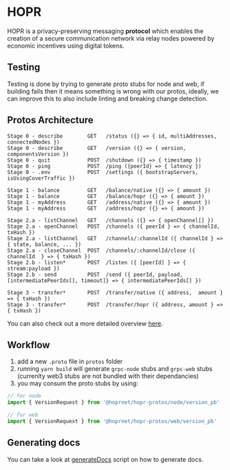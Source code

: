 # HOPR

HOPR is a privacy-preserving messaging **protocol** which enables the creation of a secure communication network via relay nodes powered by economic incentives using digital tokens.

## Testing

Testing is done by trying to generate proto stubs for node and web, if building fails then it means something is wrong with our protos, ideally, we can improve this to also include linting and breaking change detection.

## Protos Architecture

```
Stage 0 - describe        GET   /status ({} => { id, multiAddresses, connectedNodes })
Stage 0 - describe        GET   /version ({} => { version, componentsVersion })
Stage 0 - quit            POST  /shutdown ({} => { timestamp })
Stage 0 - ping            POST  /ping ({peerId} => { latency })
Stage 0 - .env            POST  /settings ({ bootstrapServers, isUsingCoverTraffic })

Stage 1 - balance         GET   /balance/native ({} => { amount })
Stage 1 - balance         GET   /balance/hopr ({} => { amount })
Stage 1 - myAddress       GET   /address/native ({} => { amount })
Stage 1 - myAddress       GET   /address/hopr ({} => { amount })

Stage 2.a - listChannel   GET   /channels ({} => { openChannel[] })
Stage 2.a - openChannel   POST  /channels ({ peerId } => { channelId, txHash })
Stage 2.a - listChannel   GET   /channels/:channelId ({ channelId } => { state, balance, ... })
Stage 2.a - closeChannel  POST  /channels/:channelId/close ({ channelId  } => { txHash })
Stage 2.b - listen*       POST  /listen ({ [peerId] } => { stream:payload })
Stage 2.b - send          POST  /send ({ peerId, payload, [intermediatePeerIds[], timeout]} => { intermediatePeerIds[] })

Stage 3 - transfer*       POST  /transfer/native ({ address,  amount } => { txHash })
Stage 3 - transfer*       POST  /transfer/hopr ({ address, amount } => { txHash })
```

You can also check out a more detailed overview [here](./docs/protos.md).

## Workflow

1. add a new `.proto` file in `protos` folder
2. running `yarn build` will generate `grpc-node` stubs and `grpc-web` stubs (currenlty web3 stubs are not bundled with their dependancies)
3. you may consum the proto stubs by using:

```javascript
// for node
import { VersionRequest } from '@hoprnet/hopr-protos/node/version_pb'

// for web
import { VersionRequest } from '@hoprnet/hopr-protos/web/version_pb'
```

## Generating docs

You can take a look at [generateDocs](./scripts/generateDocs.sh) script on how to generate docs.
